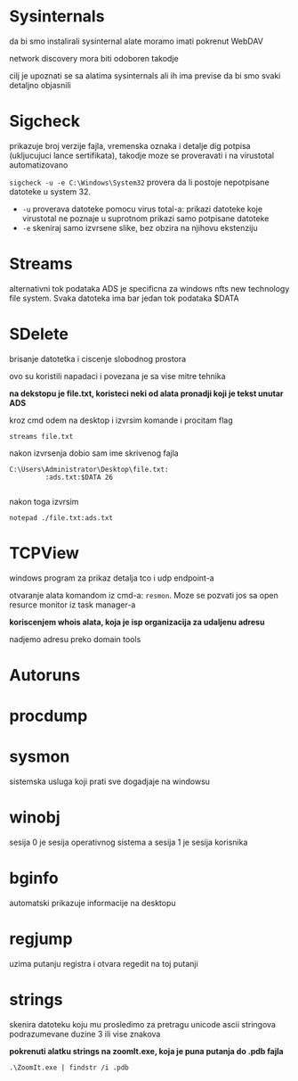 # Sysinternals 

da bi smo instalirali sysinternal alate moramo imati pokrenut WebDAV  

network discovery mora biti odoboren takodje  

cilj je upoznati se sa alatima sysinternals ali ih ima previse da bi smo svaki detaljno objasnili  

# Sigcheck  

prikazuje broj verzije fajla, vremenska oznaka i detalje dig potpisa (ukljucujuci lance sertifikata), takodje moze se proveravati i na virustotal automatizovano  

`sigcheck -u -e C:\Windows\System32` provera da li postoje nepotpisane datoteke u system 32.  
- `-u` proverava datoteke pomocu virus total-a: prikazi datoteke koje virustotal ne poznaje u suprotnom prikazi samo potpisane datoteke  
- `-e` skeniraj samo izvrsene slike, bez obzira na njihovu ekstenziju  

# Streams  

alternativni tok podataka ADS je specificna za windows nfts new technology file system. Svaka datoteka ima bar jedan tok podataka $DATA  

# SDelete 

brisanje datotetka i ciscenje slobodnog prostora 

ovo su koristili napadaci i povezana je sa vise mitre tehnika  

**na dekstopu je file.txt, koristeci neki od alata pronadji koji je tekst unutar ADS**

kroz cmd odem na desktop i izvrsim komande i procitam flag  

`streams file.txt`

nakon izvrsenja dobio sam ime skrivenog fajla  

```
C:\Users\Administrator\Desktop\file.txt:
         :ads.txt:$DATA 26
		 
```

nakon toga izvrsim  

`notepad ./file.txt:ads.txt`

# TCPView  

windows program za prikaz detalja tco i udp endpoint-a  

otvaranje alata komandom iz cmd-a: `resmon`. Moze se pozvati jos sa open resurce monitor iz task manager-a  

**koriscenjem whois alata, koja je isp organizacija za udaljenu adresu**

nadjemo adresu preko domain tools  

# Autoruns  

# procdump  

# sysmon  

sistemska usluga koji prati sve dogadjaje na windowsu  

# winobj 

sesija 0 je sesija operativnog sistema a sesija 1 je sesija korisnika  

# bginfo

automatski prikazuje informacije na desktopu 

# regjump 

uzima putanju registra i otvara regedit na toj putanji  

# strings  

skenira datoteku koju mu prosledimo za pretragu unicode ascii stringova podrazumevane duzine 3 ili vise znakova  

**pokrenuti alatku strings na zoomlt.exe, koja je puna putanja do .pdb fajla**

`.\ZoomIt.exe | findstr /i .pdb`






























